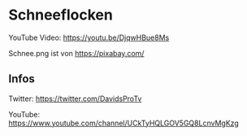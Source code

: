 # Schneeflocken

YouTube Video: https://youtu.be/DjqwHBue8Ms

Schnee.png ist von https://pixabay.com/

## Infos

Twitter: https://twitter.com/DavidsProTv

YouTube: https://www.youtube.com/channel/UCkTyHQLGOV5GQ8LcnvMgKzg
